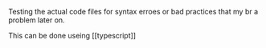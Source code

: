 Testing the actual code files for syntax erroes or bad practices that my br a problem later on.

This can be done useing [[typescript]]